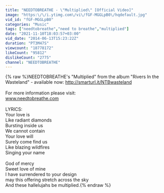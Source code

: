```yaml
---
title: "NEEDTOBREATHE - \"Multiplied\" [Official Video]"
image: "https:\/\/i.ytimg.com\/vi\/fGF-MGGLpB0\/hqdefault.jpg"
vid_id: "fGF-MGGLpB0"
categories: "Music"
tags: ["needtobreathe","need to breathe","multiplied"]
date: "2021-11-10T18:03:57+03:00"
vid_date: "2014-06-13T15:23:22Z"
duration: "PT3M47S"
viewcount: "18778172"
likeCount: "95812"
dislikeCount: "2775"
channel: "NEEDTOBREATHE"
---
```

{% raw %}NEEDTOBREATHE's &quot;Multiplied&quot; from the album &quot;Rivers In the Wasteland&quot; - available now: <a rel="nofollow" target="blank" href="http://smarturl.it/NTBwasteland">http://smarturl.it/NTBwasteland</a><br /><br />For more information please visit: <br />www.needtobreathe.com<br /><br />LYRICS:<br />Your love is <br />Like radiant diamonds<br />Bursting inside us <br />We cannot contain<br />Your love will<br />Surely come find us<br />Like blazing wildfires <br />Singing your name<br /> <br />God of mercy <br />Sweet love of mine<br />I have surrendered to your design<br />may this offering stretch across the sky<br />And these hallelujahs be multiplied.{% endraw %}
